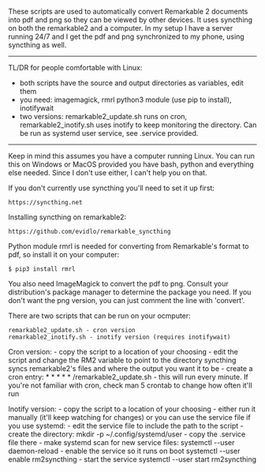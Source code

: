 These scripts are used to automatically convert Remarkable 2 documents into
pdf and png so they can be viewed by other devices. It uses syncthing on both
the remarkable2 and a computer. In my setup I have a server running 24/7 and I
get the pdf and png synchronized to my phone, using syncthing as well.

-----------
TL/DR for people comfortable with Linux:
- both scripts have the source and output directories as variables, edit them
- you need: imagemagick, rmrl python3 module (use pip to install), inotifywait
- two versions: remarkable2_update.sh runs on cron, remarkable2_inotify.sh uses
  inotify to keep monitoring the directory. Can be run as systemd user service,
  see .service provided.
-----------

Keep in mind this assumes you have a computer running Linux. You can run this
on Windows or MacOS provided you have bash, python and everything else needed.
Since I don't use either, I can't help you on that.

If you don't currently use syncthing you'll need to set it up first:

	https://syncthing.net

Installing syncthing on remarkable2:

	https://github.com/evidlo/remarkable_syncthing

Python module rmrl is needed for converting from Remarkable's format to pdf, so
install it on your computer:

	$ pip3 install rmrl

You also need ImageMagick to convert the pdf to png. Consult your distribution's
package manager to determine the package you need. If you don't want the png
version, you can just comment the line with 'convert'.

There are two scripts that can be run on your ocmputer:

	remarkable2_update.sh - cron version
	remarkable2_inotify.sh - inotify version (requires inotifywait)

Cron version:
	- copy the script to a location of your choosing
	- edit the script and change the RM2 variable to point to the directory
	  syncthing syncs remarkable2's files and where the output you want it
	  to be
	- create a cron entry:
		* * * * * <path you picked>/remarkable2_update.sh
	- this will run every minute. If you're not familiar with cron, check
		man 5 crontab
	  to change how often it'll run

Inotify version:
	- copy the script to a location of your choosing
	- either run it manually (it'll keep watching for changes) or you can
	  use the service file if you use systemd:
		- edit the service file to include the path to the script
		- create the directory:
			mkdir -p ~/.config/systemd/user
		- copy the .service file there
		- make systemd scan for new service files:
			systemctl --user daemon-reload
		- enable the service so it runs on boot
			systemctl --user enable rm2syncthing
		- start the service
			systemctl --user start rm2syncthing
